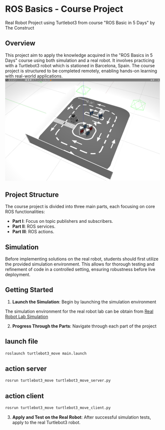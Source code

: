 

# ROS Basics - Course Project
Real Robot Project using Turtlebot3 from course "ROS Basic in 5 Days" by The Construct

## Overview
This project aim to apply the knowledge acquired in the "ROS Basics in 5 Days" course using both simulation and a real robot. It involves practicing with a Turtlebot3 robot which is stationed in Barcelona, Spain. 
The course project is structured to be completed remotely, enabling hands-on learning with real-world applications.
![Feature1](catkin_ws/images/gazebo.png)

## Project Structure
The course project is divided into three main parts, each focusing on core ROS functionalities:
- **Part I**: Focus on topic publishers and subscribers.
- **Part II**: ROS services.
- **Part III**: ROS actions.

## Simulation
Before implementing solutions on the real robot, students should first utilize the provided simulation environment. This allows for thorough testing and refinement of code in a controlled setting, ensuring robustness before live deployment.

## Getting Started
1. **Launch the Simulation**: Begin by launching the simulation environment

The simulation environment for the real robot lab can be obtain from [Real Robot Lab Simulation](https://bitbucket.org/theconstructcore/realrobotlab_simulation/src/master/) 

2. **Progress Through the Parts**: Navigate through each part of the project 

## launch file
```bash
roslaunch turtlebot3_move main.launch
```

## action server
```bash
rosrun turtlebot3_move turtlebot3_move_server.py 
```

## action client
```bash
rosrun turtlebot3_move turtlebot3_move_client.py 
```

3. **Apply and Test on the Real Robot**: After successful simulation tests, apply to the real Turtlebot3 robot.

